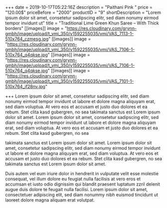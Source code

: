 +++
date = 2019-10-17T05:22:16Z
description = "Paithani Pink "
price = "120.00$"
priceBefore = "2000"
productID = "9"
shortDescription = "Lorem ipsum dolor sit amet, consetetur sadipscing elitr, sed diam nonumy eirmod tempor invidunt ut"
title = "Traditional Lime Green Khun Saree – With Thick borders"
[[images]]
image = "https://res.cloudinary.com/grynn-gmbh/image/upload/t_vmi_350/v1592255035/vmi/VAS_7113-1-510x764_czmesg.jpg"
[[images]]
image = "https://res.cloudinary.com/grynn-gmbh/image/upload/t_vmi_350/v1592255035/vmi/VAS_7106-1-510x764_q4qkse.jpg"
[[images]]
image = "https://res.cloudinary.com/grynn-gmbh/image/upload/t_vmi_350/v1592255035/vmi/VAS_7106-1-510x764_q4qkse.jpg"
[[images]]
image = "https://res.cloudinary.com/grynn-gmbh/image/upload/t_vmi_350/v1592255035/vmi/VAS_7101-1-510x764_if28nv.jpg"

+++
Lorem ipsum dolor sit amet, consetetur sadipscing elitr, sed diam nonumy eirmod tempor invidunt ut labore et dolore magna aliquyam erat, sed diam voluptua. At vero eos et accusam et justo duo dolores et ea rebum. Stet clita kasd gubergren, no sea takimata sanctus est Lorem ipsum dolor sit amet. Lorem ipsum dolor sit amet, consetetur sadipscing elitr, sed diam nonumy eirmod tempor invidunt ut labore et dolore magna aliquyam erat, sed diam voluptua. At vero eos et accusam et justo duo dolores et ea rebum. Stet clita kasd gubergren, no sea 

takimata sanctus est Lorem ipsum dolor sit amet. Lorem ipsum dolor sit amet, consetetur sadipscing elitr, sed diam nonumy eirmod tempor invidunt ut labore et dolore magna aliquyam erat, sed diam voluptua. At vero eos et accusam et justo duo dolores et ea rebum. Stet clita kasd gubergren, no sea takimata sanctus est Lorem ipsum dolor sit amet.

Duis autem vel eum iriure dolor in hendrerit in vulputate velit esse molestie consequat, vel illum dolore eu feugiat nulla facilisis at vero eros et accumsan et iusto odio dignissim qui blandit praesent luptatum zzril delenit augue duis dolore te feugait nulla facilisi. Lorem ipsum dolor sit amet, consectetuer adipiscing elit, sed diam nonummy nibh euismod tincidunt ut laoreet dolore magna aliquam erat volutpat.